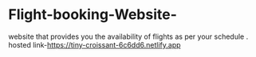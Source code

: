# Flight-booking-Website-
website that provides you the availability of flights as per your schedule .
hosted link-https://tiny-croissant-6c6dd6.netlify.app
